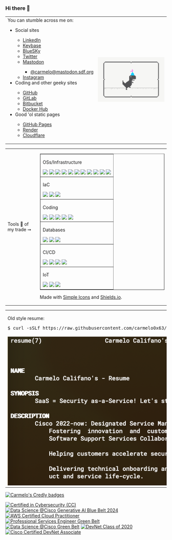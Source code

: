 ### Hi there 👋

<!--
**carmelo0x63/carmelo0x63** is a ✨ _special_ ✨ repository because its `README.md` (this file) appears on your GitHub profile.

Here are some ideas to get you started:

- 🔭 I’m currently working on ...
- 🌱 I’m currently learning ...
- 👯 I’m looking to collaborate on ...
- 🤔 I’m looking for help with ...
- 💬 Ask me about ...
- 📫 How to reach me: ...
- 😄 Pronouns: ...
- ⚡ Fun fact: ...

- 📫 Reach me through:
  - [LinkedIn](https://www.linkedin.com/in/carmelo/)
  - [Keybase](https://keybase.io/carmelo)
  - [GitHub](https://github.com/carmelo0x63)
    - [GitHub Pages](https://carmelo0x63.github.io/)
  - [GitLab](https://gitlab.com/carmelo0x63)
  - [Bitbucket](https://bitbucket.org/carmelo0x63/)
  - [Render](https://carmelo.onrender.com/)
  - [Docker Hub](https://hub.docker.com/u/carmelo0x63)
  - [Hachyderm.io](https://hachyderm.io/@carmelo)
  - [Mastodon.online](https://mastodon.online/@carmelo)
  - [Instagram](https://www.instagram.com/carmelo0x63/)
  - [Twitter](https://twitter.com/carmelo0x63)
  - [Reddit](https://www.reddit.com/user/carmelo0x99)
-->

<table border="0" width="100%">
  <tr>
    <td width="50%">
      You can stumble across me on:
      <ul>
        <li>Social sites</li>
          <ul>
            <li><a href="https://www.linkedin.com/in/carmelo/">LinkedIn</a></li>
            <li><a href="https://keybase.io/carmelo">Keybase</a></li>
<!--            <li><a href="https://www.reddit.com/user/carmelo0x99">Reddit</a></li>-->
            <li><a href="https://carmelo0x63.bsky.social">BlueSKy</a></li>
            <li><a href="https://twitter.com/carmelo0x63">Twitter</a></li>
            <li><a href="https://joinmastodon.org/">Mastodon</a></li>
              <ul>
                <li><a href="https://mastodon.sdf.org/@carmelo">@carmelo@mastodon.sdf.org</a></li>
              </ul>
            <li><a href="https://www.instagram.com/carmelo0x63/">Instagram</a></li>
           </ul>
        <li>Coding and other geeky sites</li>
          <ul>
            <li><a href="https://github.com/carmelo0x63">GitHub</a></li>
            <li><a href="https://gitlab.com/carmelo0x63/">GitLab</a></li>
            <li><a href="https://bitbucket.org/carmelo0x63/">Bitbucket</a></li>
            <li><a href="https://hub.docker.com/u/carmelo0x63">Docker Hub</a></li>
          </ul>
        <li>Good 'ol static pages</li>
          <ul>
            <li><a href="https://carmelo0x63.github.io/">GitHub Pages</a></li>
            <li><a href="https://zer0x63zer0x63.onrender.com/">Render</a></li>
            <li><a href="https://zer0x63zer0x63.pages.dev/">Cloudflare</a></li>
          </ul>
      </ul>
    </td>
    <td width="50%"><img src="Social_dino_with_hat.gif"></td>
  </tr>
</table>
<table border="0" width="100%">
  <tr>
    <td width="20%">Tools 🔧 of my trade ➙</td>
    <td width="80%">
      <table border="1">
        <tr>
          <td>
            <p>OSs/Infrastructure</p>
            <img src="https://img.shields.io/badge/-Linux-FCC624.svg?style=flat&logo=linux&logoColor=white">
            <img src="https://img.shields.io/badge/-Unix-A42E2B.svg?style=flat&logo=gnu&logoColor=white">
            <img src="https://img.shields.io/badge/-AWS-232F3E.svg?style=flat&logo=amazonaws&logoColor=white">
            <img src="https://img.shields.io/badge/-OCI-F80000.svg?style=flat&logo=oracle&logoColor=white">
            <img src="https://img.shields.io/badge/-Red Hat-EE0000.svg?style=flat&logo=redhat&logoColor=white">
            <img src="https://img.shields.io/badge/-KVM-EE0000.svg?style=flat&logo=redhatopenshift&logoColor=white">
            <img src="https://img.shields.io/badge/-Docker-2496ED.svg?style=flat&logo=docker&logoColor=white">
            <img src="https://img.shields.io/badge/-K3s-0075A8.svg?style=flat&logo=rancher&logoColor=white">
            <img src="https://img.shields.io/badge/-Kubernetes-326CE5.svg?style=flat&logo=kubernetes&logoColor=white">
            <img src="https://img.shields.io/badge/-VMware-607078.svg?style=flat&logo=vmware&logoColor=white">
            <img src="https://img.shields.io/badge/-Cisco-1BA0D7.svg?style=flat&logo=cisco&logoColor=white">
          </td>
        </tr>
        <tr>
          <td>
            <p>IaC</p>
            <img src="https://img.shields.io/badge/-Terraform-623CE4.svg?style=flat&logo=terraform&logoColor=white">
            <img src="https://img.shields.io/badge/-Vagrant-1868F2.svg?style=flat&logo=vagrant&logoColor=white">
            <img src="https://img.shields.io/badge/-Ansible-EE0000.svg?style=flat&logo=ansible&logoColor=white">
          </td>
        </tr>
        <tr>
          <td>
            <p>Coding</p>
            <img src="https://img.shields.io/badge/-Python-3776AB.svg?style=flat&logo=python&logoColor=white">
            <img src="https://img.shields.io/badge/-Go-00ADD8.svg?style=flat&logo=go&logoColor=white">
            <img src="https://img.shields.io/badge/-Haskell-5D4F85.svg?style=flat&logo=haskell&logoColor=white">
            <img src="https://img.shields.io/badge/-nodedotjs-339933.svg?style=flat&logo=nodedotjs&logoColor=white">
            <img src="https://img.shields.io/badge/-HTML5-E34F26.svg?style=flat&logo=html5&logoColor=white">
          </td>
        </tr>
        <tr>
          <td>
            <p>Databases</p>
            <img src="https://img.shields.io/badge/-MongoDB-47A248.svg?style=flat&logo=mongodb&logoColor=white">
            <img src="https://img.shields.io/badge/-Redis-DC382D.svg?style=flat&logo=redis&logoColor=white">
            <img src="https://img.shields.io/badge/-MySQL-4479A1.svg?style=flat&logo=mysql&logoColor=white">
          </td>
        </tr>
        <tr>
          <td>
            <p>CI/CD</p>
            <img src="https://img.shields.io/badge/-Git-F05032.svg?style=flat&logo=git&logoColor=white">
            <img src="https://img.shields.io/badge/-Gitea-609926.svg?style=flat&logo=gitea&logoColor=white">
            <img src="https://img.shields.io/badge/-Gogs-yellow.svg?style=flat&logo=gogs&logoColor=white">
            <img src="https://img.shields.io/badge/-Drone-212121.svg?style=flat&logo=drone&logoColor=white">
          </td>
        </tr>
        <tr>
          <td>
            <p>IoT</p>
            <img src="https://img.shields.io/badge/-RaspberryPi-C51A4A.svg?style=flat&logo=raspberrypi&logoColor=white">
            <img src="https://img.shields.io/badge/-Arduino-00979D.svg?style=flat&logo=arduino&logoColor=white">
            <img src="https://img.shields.io/badge/-Nvidia-76B900.svg?style=flat&logo=nvidia&logoColor=white">
          </td>
        </tr>
      </table>
      <p>Made with <a href="https://simpleicons.org/">Simple Icons</a> and <a href="https://shields.io">Shields.io</a>.</p>
    </td>
  </tr>
</table>
<table border="0" width="100%">
  <tr>
    <td>
      <p>Old style resume:</p>
      <pre>$ curl -sSLf https://raw.githubusercontent.com/carmelo0x63/carmelo0x63/main/carmelo.7 | groff -man -Tascii</pre>
    </td>
  </tr>
  <tr>
    <td>
      <img src="./groff.png">
    </td>
  </tr>
<!--  <tr>
    <td colspan="2">
      <img src="https://github-readme-stats.vercel.app/api?username=carmelo0x63&show_icons=true&theme=radical">
    </td>
  </tr>//-->
</table>

[![Carmelo's Credly badges](https://github-readme-stats.vercel.app/api?username=carmelo0x63&show_icons=true&theme=vue)](https://github.com/anuraghazra/github-readme-stats)

<!--START_SECTION:badges-->
[![Certified in Cybersecurity (CC)](https://images.credly.com/size/110x110/images/2030e43f-8003-4d4b-9630-847add403c87/image.png)](http://www.credly.com/badges/2e1ca65d-f744-4bbb-8955-793954c4f285 "Certified in Cybersecurity (CC)")
[![Data Science @Cisco Generative AI Blue Belt 2024](https://images.credly.com/size/110x110/images/9e811dcf-0a68-4bca-9dd6-1b58885e86ec/image.png)](http://www.credly.com/badges/fac77d18-91c8-47f0-84db-1ee3819da672 "Data Science @Cisco Generative AI Blue Belt 2024")
[![AWS Certified Cloud Practitioner](https://images.credly.com/size/110x110/images/00634f82-b07f-4bbd-a6bb-53de397fc3a6/image.png)](http://www.credly.com/badges/a5bd96fb-a4d8-4597-9703-34c052cea9fe "AWS Certified Cloud Practitioner")
[![Professional Services Engineer Green Belt](https://images.credly.com/size/110x110/images/77926150-00bf-4908-8c11-5841aa2456e7/Green_Belt-Professional_Services_Engineer.png)](http://www.credly.com/badges/c6b4ec84-f00f-4d5d-85ec-89f92d63cc6b "Professional Services Engineer Green Belt")
[![Data Science @Cisco Green Belt](https://images.credly.com/size/110x110/images/ff1f45a0-4a03-4bac-af76-8dd934dae7c0/Data_Science_Green_Belt.png)](http://www.credly.com/badges/aaf56fc6-223d-43aa-baf6-4ec5a15d6189 "Data Science @Cisco Green Belt")
[![DevNet Class of 2020](https://images.credly.com/size/110x110/images/4d054f39-f581-4442-8923-c5cd32720ef6/Classof2020-badge-600x600.png)](http://www.credly.com/badges/9d944e4d-aa91-4a29-88e1-271a6f22d6fd "DevNet Class of 2020")
[![Cisco Certified DevNet Associate](https://images.credly.com/size/110x110/images/e21e94f7-feec-4717-9687-ac150b213f64/Cisco_DevNetAsst_600.png)](http://www.credly.com/badges/e190a5cd-eb6d-451c-ae50-37380bfefe8a "Cisco Certified DevNet Associate")
<!--END_SECTION:badges-->

